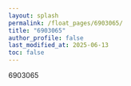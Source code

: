 ```yaml
---
layout: splash
permalink: /float_pages/6903065/
title: "6903065"
author_profile: false
last_modified_at: 2025-06-13
toc: false
---
```

 
6903065
